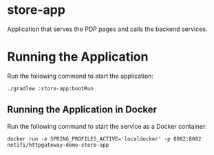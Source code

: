 # store-app
Application that serves the PDP pages and calls the backend services.

# Running the Application
Run the following command to start the application:

    ./gradlew :store-app:bootRun

## Running the Application in Docker
Run the following command to start the service as a Docker container:

    docker run -e SPRING_PROFILES_ACTIVE='localdocker' -p 8082:8082 netifi/httpgateway-demo-store-app